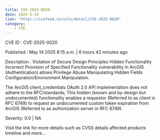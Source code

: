 ```yaml
---
title: CVE-2025-0020
date: 2025-5-14
lien: "https://cvefeed.io/vuln/detail/CVE-2025-0020"
category:
    - CVE
---
```


CVE ID : CVE-2025-0020

Published :  May 14
2025
8:15 a.m. | 6 hours
42 minutes ago

Description : Violation of Secure Design Principles
Hidden Functionality
Incorrect Provision of Specified Functionality vulnerability in ArcGIS (Authentication) allows Privilege Abuse
Manipulating Hidden Fields
Configuration/Environment Manipulation.

The ArcGIS client_credentials OAuth 2.0 API implementation does not adhere to the RFC/standards; This hidden (known and by-design
but undocumented) functionality enables a requestor (Referred to as client in RFC 6749) to request an
undocumented
custom token expiration from ArcGIS (Referred to as authorization server in RFC 6749).

Severity: 0.0 | NA

Visit the link for more details
such as CVSS details
affected products
timeline
and more...
